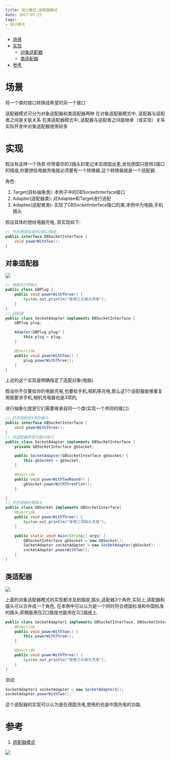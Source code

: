 ```yaml
---
title: 设计模式:适配器模式
date: 2017-07-23
tags:
- 设计模式
---
```

<!-- TOC -->

- [场景](#场景)
- [实现](#实现)
    - [对象适配器](#对象适配器)
    - [类适配器](#类适配器)
- [参考](#参考)

<!-- /TOC -->
# 场景

将一个类的接口转换成希望的另一个接口

适配器模式可分为对象适配器和类适配器两种
在对象适配器模式中, 适配器与适配者之间是关联关系
在类适配器模式中, 适配器与适配者之间是继承（或实现）关系
实际开发中对象适配器使用较多

# 实现

假设有这样一个场景:你带着你的3插头的笔记本去德国出差,发现德国只提供2插口的插座,你要想给电脑充电就必须要有一个转换器,这个转换器就是一个适配器.

角色:

1. Target(目标抽象类): 本例子中的DBSocketInterface接口
2. Adapter(适配器类): 对Adaptee和Target进行适配
3. Adaptee(适配者类): 实现了GBSocketInterface接口的类,本例中为电脑,手机插头

假设具体的想给电脑充电, 其实现如下:

```Java
// 符合德国标准的2插口插座
public interface DBSocketInterface {
    void powerWithTwo();
}
```
## 对象适配器

![](https://raw.githubusercontent.com/LuVx21/hexo/master/source/_posts/99.img/pattern_obj_adapter.png)

```Java
// 电脑的3项插头
public class GBPlug {
    public void powerWithThree() {
        System.out.println("使用三头插头供电");
    }
}
// 适配器
public class SocketAdapter implements DBSocketInterface {
    GBPlug plug;

    Adapter(GBPlug plug) {
        this.plug = plug;
    }

    @Override
    public void powerWithTwo() {
        plug.powerWithThree();
    }
}
```
上述的这个实现是明确指定了适配对象(电脑).

假设你不仅要给你的电脑充电,也要给手机,相机等充电,那么这1个适配器能够重复用就要求手机,相机充电器也是3项的,

进行抽象化就是它们需要继承自同一个类(实现一个共同的接口).

```Java
// 符合国标的3项的插头
public interface GBSocketInterface {
    void powerWithThree();
}
// 将适配器修改为面向接口
public class SocketAdapter implements DBSocketInterface {
    private GBSocketInterface gbSocket;

    public SocketAdapter(GBSocketInterface gbSocket) {
        this.gbSocket = gbSocket;
    }

    @Override
    public void powerWithTwoRound() {
        gbSocket.powerWithThreeFlat();
    }

}
// 手机或相机等插头
public class GBSocket implements GBSocketInterface{
    @Override
    public void powerWithThree() {
        System.out.println("使用三项插头充电");
    }

    public static void main(String[] args) {
        GBSocketInterface gbSocket = new GBSocket();
        SocketAdapter socketAdapter = new SocketAdapter(gbSocket);
        socketAdapter.powerWithTwo();
    }
}
```

## 类适配器

![](https://raw.githubusercontent.com/LuVx21/hexo/master/source/_posts/99.img/pattern_class_adapter.png)

上面的对象适配器模式的实现都涉及到插座,插头,适配器3个角色,实际上,适配器和插头可以合并成一个角色, 
在本例中可以认为是一个同时符合德国标准和中国标准的插头,即既能用在2口插座也能用在3口插座上.

```Java
public class SocketAdapter1 implements GBSocketInterface, DBSocketInterface {
    @Override
    public void powerWithTwo() {
        this.powerWithThree();
    }

    @Override
    public void powerWithThree() {
        System.out.println("使用三头插头充电");
    }
}
```

测试:
```Java
SocketAdapter1 socketAdapter = new SocketAdapter1();
socketAdapter.powerWithTwo();
```

这个适配器的实现可以认为是在德国充电,使用的也是中国充电的功能.

# 参考

1. [适配器模式](http://blog.csdn.net/zhangjg_blog/article/details/18735243)

[![](https://static.segmentfault.com/v-5b1df2a7/global/img/creativecommons-cc.svg)](https://creativecommons.org/licenses/by-nc-nd/4.0/)